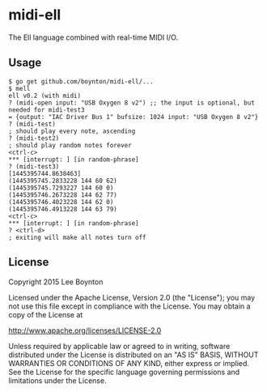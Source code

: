 # midi-ell
The Ell language combined with real-time MIDI I/O.

## Usage

    $ go get github.com/boynton/midi-ell/...
    $ mell
    ell v0.2 (with midi)
    ? (midi-open input: "USB Oxygen 8 v2") ;; the input is optional, but needed for midi-test3
    = {output: "IAC Driver Bus 1" bufsize: 1024 input: "USB Oxygen 8 v2"}
    ? (midi-test)
    ; should play every note, ascending
    ? (midi-test2)
    ; should play random notes forever
    <ctrl-c>
    *** [interrupt: ] [in random-phrase]
    ? (midi-test3)
    [1445395744.8638463]
    (1445395745.2833228 144 60 62)
    (1445395745.7293227 144 60 0)
    (1445395746.2673228 144 62 77)
    (1445395746.4023228 144 62 0)
    (1445395746.4913228 144 63 79)
    <ctrl-c>
    *** [interrupt: ] [in random-phrase]
    ? <ctrl-d>
    ; exiting will make all notes turn off

## License

Copyright 2015 Lee Boynton

Licensed under the Apache License, Version 2.0 (the "License");
you may not use this file except in compliance with the License.
You may obtain a copy of the License at
                                                                                                                                   
  http://www.apache.org/licenses/LICENSE-2.0

Unless required by applicable law or agreed to in writing, software
distributed under the License is distributed on an "AS IS" BASIS,
WITHOUT WARRANTIES OR CONDITIONS OF ANY KIND, either express or implied.
See the License for the specific language governing permissions and
limitations under the License.
